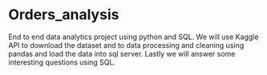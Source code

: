 # Orders_analysis
End to end data analytics project using python and SQL. We will use Kaggle API to download the dataset and to data processing and cleaning using pandas and load the data into sql server. Lastly we will answer some interesting questions using SQL.

